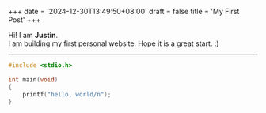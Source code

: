 +++
date = '2024-12-30T13:49:50+08:00'
draft = false
title = 'My First Post'
+++

Hi! I am **Justin**.  
I am building my first personal website. 
Hope it is a great start. :)

---
```c
#include <stdio.h>

int main(void)
{
    printf("hello, world/n");
}
```